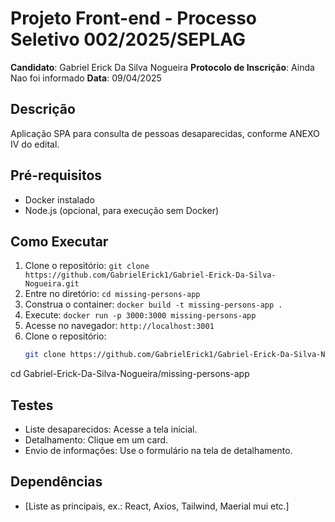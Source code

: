 # Projeto Front-end - Processo Seletivo 002/2025/SEPLAG
**Candidato**: Gabriel Erick Da Silva Nogueira 
**Protocolo de Inscrição**: Ainda Nao foi informado 
**Data**: 09/04/2025  

## Descrição
Aplicação SPA para consulta de pessoas desaparecidas, conforme ANEXO IV do edital.

## Pré-requisitos
- Docker instalado
- Node.js (opcional, para execução sem Docker)

## Como Executar
1. Clone o repositório: `git clone https://github.com/GabrielErick1/Gabriel-Erick-Da-Silva-Nogueira.git`
2. Entre no diretório: `cd missing-persons-app`
3. Construa o container: `docker build -t missing-persons-app .`
4. Execute: `docker run -p 3000:3000 missing-persons-app`
5. Acesse no navegador: `http://localhost:3001`
6. Clone o repositório:
   ```bash
   git clone https://github.com/GabrielErick1/Gabriel-Erick-Da-Silva-Nogueira.git
cd Gabriel-Erick-Da-Silva-Nogueira/missing-persons-app

## Testes
- Liste desaparecidos: Acesse a tela inicial.
- Detalhamento: Clique em um card.
- Envio de informações: Use o formulário na tela de detalhamento.

## Dependências
- [Liste as principais, ex.: React, Axios, Tailwind, Maerial mui etc.]


























